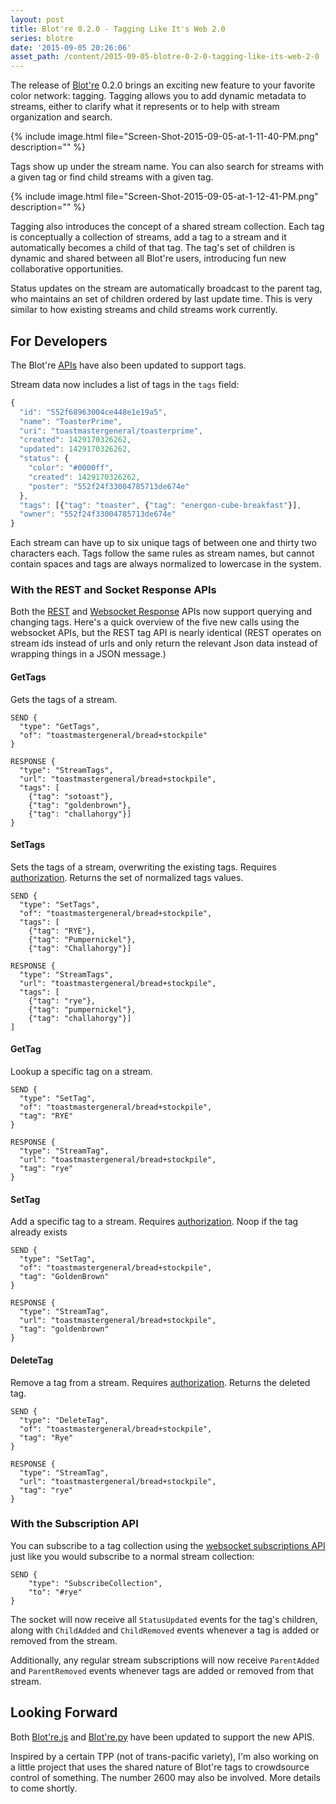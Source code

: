```yaml
---
layout: post
title: Blot're 0.2.0 - Tagging Like It's Web 2.0
series: blotre
date: '2015-09-05 20:26:06'
asset_path: /content/2015-09-05-blotre-0-2-0-tagging-like-its-web-2-0
---
```

The release of [Blot're][blotre] 0.2.0 brings an exciting new feature to your favorite color network: tagging. Tagging allows you to add dynamic metadata to streams, either to clarify what it represents or to help with stream organization and search.

{% include image.html file="Screen-Shot-2015-09-05-at-1-11-40-PM.png" description="" %}

Tags show up under the stream name. You can also search for streams with a given tag or find child streams with a given tag.

{% include image.html file="Screen-Shot-2015-09-05-at-1-12-41-PM.png" description="" %}

Tagging also introduces the concept of a shared stream collection. Each tag is conceptually a collection of streams, add a tag to a stream and it automatically becomes a child of that tag. The tag's set of children is dynamic and shared between all Blot're users, introducing fun new collaborative opportunities.

Status updates on the stream are automatically broadcast to the parent tag, who maintains an set of children ordered by last update time. This is very similar to how existing streams and child streams work currently.

## For Developers
The Blot're [APIs][api] have also been updated to support tags.

Stream data now includes a list of tags in the `tags` field:

```js
{
  "id": "552f68963004ce448e1e19a5",
  "name": "ToasterPrime",
  "uri": "toastmastergeneral/toasterprime",
  "created": 1429170326262,
  "updated": 1429170326262,
  "status": {
    "color": "#0000ff",
    "created": 1429170326262,
    "poster": "552f24f33004785713de674e"
  },
  "tags": [{"tag": "toaster", {"tag": "energon-cube-breakfast"}],
  "owner": "552f24f33004785713de674e"
}
```

Each stream can have up to six unique tags of between one and thirty two characters each. Tags follow the same rules as stream names, but cannot contain spaces and tags are always normalized to lowercase in the system.

### With the REST and Socket Response APIs
Both the [REST][] and [Websocket Response][response] APIs now support querying and changing tags. Here's a quick overview of the five new calls using the websocket APIs, but the REST tag API is nearly identical (REST operates on stream ids instead of urls and only return the relevant Json data instead of wrapping things in a JSON message.)

#### GetTags
Gets the tags of a stream.

```
SEND {
  "type": "GetTags",
  "of": "toastmastergeneral/bread+stockpile"
}
```

```
RESPONSE {
  "type": "StreamTags",
  "url": "toastmastergeneral/bread+stockpile",
  "tags": [
    {"tag": "sotoast"},
    {"tag": "goldenbrown"},
    {"tag": "challahorgy"}]
}
```

#### SetTags
Sets the tags of a stream, overwriting the existing tags. Requires [authorization][]. Returns the set of normalized tags values.

```
SEND {
  "type": "SetTags",
  "of": "toastmastergeneral/bread+stockpile",
  "tags": [
    {"tag": "RYE"},
    {"tag": "Pumpernickel"},
    {"tag": "Challahorgy"}]
```

```
RESPONSE {
  "type": "StreamTags",
  "url": "toastmastergeneral/bread+stockpile",
  "tags": [
    {"tag": "rye"},
    {"tag": "pumpernickel"},
    {"tag": "challahorgy"}]
]
```

#### GetTag
Lookup a specific tag on a stream.

```
SEND {
  "type": "SetTag",
  "of": "toastmastergeneral/bread+stockpile",
  "tag": "RYE"
}
```

```
RESPONSE {
  "type": "StreamTag",
  "url": "toastmastergeneral/bread+stockpile",
  "tag": "rye"
}
```

#### SetTag
Add a specific tag to a stream. Requires [authorization][]. Noop if the tag already exists

```
SEND {
  "type": "SetTag",
  "of": "toastmastergeneral/bread+stockpile",
  "tag": "GoldenBrown"
}
```

```
RESPONSE {
  "type": "StreamTag",
  "url": "toastmastergeneral/bread+stockpile",
  "tag": "goldenbrown"
}
```

#### DeleteTag
Remove a tag from a stream. Requires [authorization][]. Returns the deleted tag.

```
SEND {
  "type": "DeleteTag",
  "of": "toastmastergeneral/bread+stockpile",
  "tag": "Rye"
}
```

``` 
RESPONSE {
  "type": "StreamTag",
  "url": "toastmastergeneral/bread+stockpile",
  "tag": "rye"
}
```


### With the Subscription API
You can subscribe to a tag collection using the [websocket subscriptions API][subscriptions] just like you would subscribe to a normal stream collection:

```
SEND {
    "type": "SubscribeCollection",
    "to": "#rye" 
}
```

The socket will now receive all `StatusUpdated` events for the tag's children, along with `ChildAdded` and `ChildRemoved` events whenever a tag is added or removed from the stream.

Additionally, any regular stream subscriptions will now receive `ParentAdded` and `ParentRemoved` events whenever tags are added or removed from that stream.


## Looking Forward
Both [Blot're.js][blotre.js] and [Blot're.py][blotre.py] have been updated to support the new APIS.

Inspired by a certain TPP (not of trans-pacific variety), I'm also working on a little project that uses the shared nature of Blot're tags to crowdsource control of something. The number 2600 may also be involved. More details to come shortly.


[blotre]: https://blot.re

[api]: https://github.com/mattbierner/blotre/wiki
[authorization]: https://github.com/mattbierner/blotre/wiki/authorization 
[subscriptions]: https://github.com/mattbierner/blotre/wiki/Subscriptions
[rest]: https://github.com/mattbierner/blotre/wiki/REST
[response]: https://github.com/mattbierner/blotre/wiki/Web-Socket-Response-API

[blotre.js]: https://www.npmjs.com/package/blotre
[blotre.py]: https://github.com/mattbierner/blotre-py